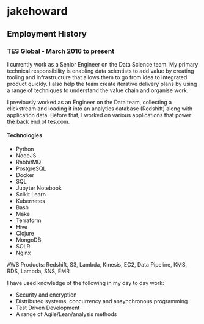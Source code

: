 # jakehoward

## Employment History

### TES Global - March 2016 to present

I currently work as a Senior Engineer on the Data Science team. My primary technical responsibility is enabling data scientists to add value by creating tooling and infrastructure that allows them to go from idea to integrated product quickly. I also help the team create iterative delivery plans by using a range of techniques to understand the value chain and organise work.

I previously worked as an Engineer on the Data team, collecting a clickstream and loading it into an analytics database (Redshift) along with application data. Before that, I worked on various applications that power the back end of tes.com.

#### Technologies

- Python
- NodeJS
- RabbitMQ
- PostgreSQL
- Docker
- SQL
- Jupyter Notebook
- Scikit Learn
- Kubernetes
- Bash
- Make
- Terraform
- Hive
- Clojure
- MongoDB
- SOLR
- Nginx

AWS Products: Redshift, S3, Lambda, Kinesis, EC2, Data Pipeline, KMS, RDS, Lambda, SNS, EMR

I have used knowledge of the following in my day to day work:
- Security and encryption
- Distributed systems, concurrency and ansynchronous programming
- Test Driven Development
- A range of Agile/Lean/analysis methods
